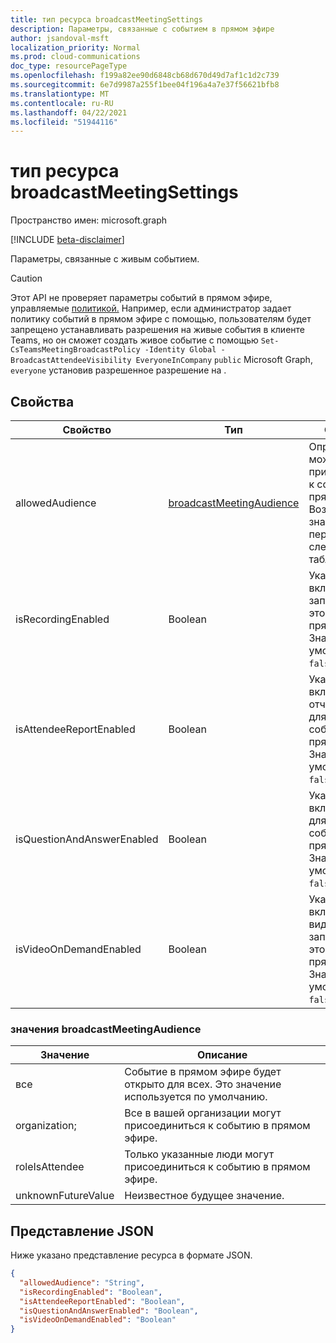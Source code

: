 ```yaml
---
title: тип ресурса broadcastMeetingSettings
description: Параметры, связанные с событием в прямом эфире
author: jsandoval-msft
localization_priority: Normal
ms.prod: cloud-communications
doc_type: resourcePageType
ms.openlocfilehash: f199a82ee90d6848cb68d670d49d7af1c1d2c739
ms.sourcegitcommit: 6e7d9987a255f1bee04f196a4a7e37f56621bfb8
ms.translationtype: MT
ms.contentlocale: ru-RU
ms.lasthandoff: 04/22/2021
ms.locfileid: "51944116"
---
```

# <a name="broadcastmeetingsettings-resource-type"></a>тип ресурса broadcastMeetingSettings

Пространство имен: microsoft.graph

[!INCLUDE [beta-disclaimer](../../includes/beta-disclaimer.md)]

Параметры, связанные с живым событием.

> [!CAUTION]
> Этот API не проверяет параметры событий в прямом эфире, управляемые [политикой.](/microsoftteams/teams-live-events/set-teams-live-events-policies-using-powershell)
> Например, если администратор задает политику событий в прямом эфире с помощью, пользователям будет запрещено устанавливать разрешения на живые события в клиенте Teams, но он сможет создать живое событие с помощью `Set-CsTeamsMeetingBroadcastPolicy -Identity Global -BroadcastAttendeeVisibility EveryoneInCompany` `public` Microsoft Graph,  `everyone` установив разрешенное разрешение на .

## <a name="properties"></a>Свойства

| Свойство                   | Тип                     | Описание                                                                     |
| -------------------------- | ------------------------ | ------------------------------------------------------------------------------- |
| allowedAudience            | [broadcastMeetingAudience](#broadcastmeetingaudience-values) | Определяет, кто может присоединиться к событию в прямом эфире. Возможные значения перечислены в следующей таблице. |
| isRecordingEnabled         | Boolean                  | Указывает, включена ли запись для этого события в прямом эфире. Значение по умолчанию — `false`.          |
| isAttendeeReportEnabled    | Boolean                  | Указывает, включен ли отчет участника для этого события в прямом эфире. Значение по умолчанию — `false`.    |
| isQuestionAndAnswerEnabled | Boolean                  | Указывает, включен ли Q&A для этого события в прямом эфире. Значение по умолчанию — `false`.                |
| isVideoOnDemandEnabled     | Boolean                  | Указывает, включено ли видео по запросу для этого события в прямом эфире. Значение по умолчанию — `false`.    |

### <a name="broadcastmeetingaudience-values"></a>значения broadcastMeetingAudience

| Значение              | Описание                                                       |
| ------------------ | ----------------------------------------------------------------- |
| все           | Событие в прямом эфире будет открыто для всех. Это значение используется по умолчанию. |
| organization;       | Все в вашей организации могут присоединиться к событию в прямом эфире.                     |
| roleIsAttendee     | Только указанные люди могут присоединиться к событию в прямом эфире.                |
| unknownFutureValue | Неизвестное будущее значение.                                             |

## <a name="json-representation"></a>Представление JSON

Ниже указано представление ресурса в формате JSON.

<!-- {
  "blockType": "resource",
  "optionalProperties": [],
  "@odata.type": "microsoft.graph.broadcastMeetingSettings"
}-->
```json
{
  "allowedAudience": "String",
  "isRecordingEnabled": "Boolean",
  "isAttendeeReportEnabled": "Boolean",
  "isQuestionAndAnswerEnabled": "Boolean",
  "isVideoOnDemandEnabled": "Boolean"
}
```

<!-- uuid: 8fcb5dbc-d5aa-4681-8e31-b001d5168d79
2015-10-25 14:57:30 UTC -->
<!--
{
  "type": "#page.annotation",
  "description": "broadcastSettings resource",
  "keywords": "",
  "section": "documentation",
  "tocPath": "",
  "suppressions": []
}
-->
